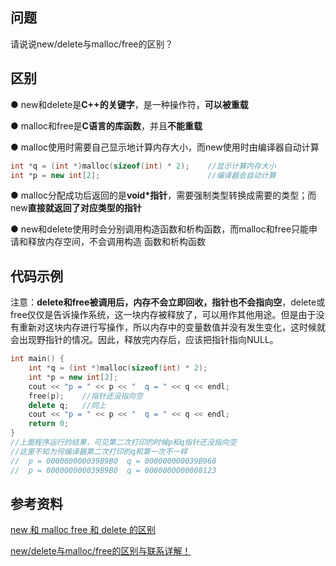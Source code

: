 ## 问题

请说说new/delete与malloc/free的区别？

## 区别

● new和delete是**C++的关键字**，是一种操作符，**可以被重载**

● malloc和free是**C语言的库函数**，并且**不能重载**

● malloc使用时需要自己显示地计算内存大小，而new使用时由编译器自动计算

```C++
int *q = (int *)malloc(sizeof(int) * 2);	//显示计算内存大小
int *p = new int[2];						//编译器会自动计算
```

● malloc分配成功后返回的是**void*指针**，需要强制类型转换成需要的类型；而new**直接就返回了对应类型的指针**

● new和delete使用时会分别调用构造函数和析构函数，而malloc和free只能申请和释放内存空间，不会调用构造	函数和析构函数



## 代码示例

注意：**delete和free被调用后，内存不会立即回收，指针也不会指向空**，delete或free仅仅是告诉操作系统，这一块内存被释放了，可以用作其他用途。但是由于没有重新对这块内存进行写操作，所以内存中的变量数值并没有发生变化，这时候就会出现野指针的情况。因此，释放完内存后，应该把指针指向NULL。
```C++
int main() {
	int *q = (int *)malloc(sizeof(int) * 2);
	int *p = new int[2];
	cout << "p = " << p << "  q = " << q << endl;
	free(p);	//指针还没指向空
	delete q;	//同上
	cout << "p = " << p << "  q = " << q << endl;
	return 0;
}
//上面程序运行的结果，可见第二次打印的时候p和q指针还没指向空
//这里不知为何编译器第二次打印的q和第一次不一样
//	p = 000000000039B9B0  q = 000000000039B960
//	p = 000000000039B9B0  q = 0000000000008123
```



## 参考资料

[new 和 malloc free 和 delete 的区别](https://blog.csdn.net/ii0789789789/article/details/86851445)

[new/delete与malloc/free的区别与联系详解！](new/delete与malloc/free的区别与联系详解！)
